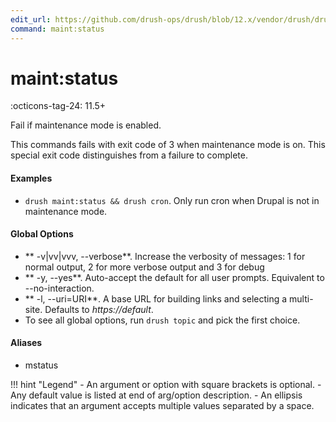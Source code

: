 ```yaml
---
edit_url: https://github.com/drush-ops/drush/blob/12.x/vendor/drush/drush/src/Commands/core/MaintCommands.php
command: maint:status
---
```

# maint:status

:octicons-tag-24: 11.5+

Fail if maintenance mode is enabled.

This commands fails with exit code of 3 when maintenance mode is on. This special
exit code distinguishes from a failure to complete.

#### Examples

- <code>drush maint:status && drush cron</code>. Only run cron when Drupal is not in maintenance mode.

#### Global Options

- ** -v|vv|vvv, --verbose**. Increase the verbosity of messages: 1 for normal output, 2 for more verbose output and 3 for debug
- ** -y, --yes**. Auto-accept the default for all user prompts. Equivalent to --no-interaction.
- ** -l, --uri=URI**. A base URL for building links and selecting a multi-site. Defaults to *https://default*.
- To see all global options, run <code>drush topic</code> and pick the first choice.

#### Aliases

- mstatus

!!! hint "Legend"
    - An argument or option with square brackets is optional.
    - Any default value is listed at end of arg/option description.
    - An ellipsis indicates that an argument accepts multiple values separated by a space.